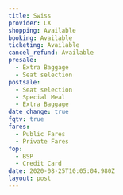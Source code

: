 ```yaml
---
title: Swiss
provider: LX
shopping: Available
booking: Available
ticketing: Available
cancel_refund: Available
presale:
  - Extra Baggage
  - Seat selection
postsale:
  - Seat selection
  - Special Meal
  - Extra Baggage
date_change: true
fqtv: true
fares:
  - Public Fares
  - Private Fares
fop:
  - BSP
  - Credit Card
date: 2020-08-25T10:05:04.980Z
layout: post
---
```

